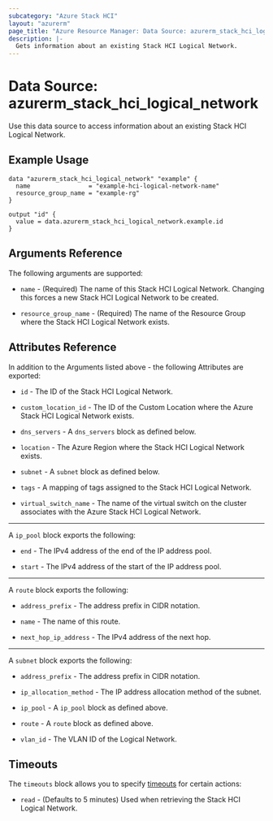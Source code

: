 ```yaml
---
subcategory: "Azure Stack HCI"
layout: "azurerm"
page_title: "Azure Resource Manager: Data Source: azurerm_stack_hci_logical_network"
description: |-
  Gets information about an existing Stack HCI Logical Network.
---
```


# Data Source: azurerm_stack_hci_logical_network

Use this data source to access information about an existing Stack HCI Logical Network.

## Example Usage

```hcl
data "azurerm_stack_hci_logical_network" "example" {
  name                = "example-hci-logical-network-name"
  resource_group_name = "example-rg"
}

output "id" {
  value = data.azurerm_stack_hci_logical_network.example.id
}
```

## Arguments Reference

The following arguments are supported:

* `name` - (Required) The name of this Stack HCI Logical Network. Changing this forces a new Stack HCI Logical Network to be created.

* `resource_group_name` - (Required) The name of the Resource Group where the Stack HCI Logical Network exists.

## Attributes Reference

In addition to the Arguments listed above - the following Attributes are exported:

* `id` - The ID of the Stack HCI Logical Network.

* `custom_location_id` - The ID of the Custom Location where the Azure Stack HCI Logical Network exists.

* `dns_servers` - A `dns_servers` block as defined below.

* `location` - The Azure Region where the Stack HCI Logical Network exists.

* `subnet` - A `subnet` block as defined below.

* `tags` - A mapping of tags assigned to the Stack HCI Logical Network.

* `virtual_switch_name` - The name of the virtual switch on the cluster associates with the Azure Stack HCI Logical Network.

---

A `ip_pool` block exports the following:

* `end` - The IPv4 address of the end of the IP address pool.

* `start` - The IPv4 address of the start of the IP address pool.

---

A `route` block exports the following:

* `address_prefix` - The address prefix in CIDR notation.

* `name` - The name of this route.

* `next_hop_ip_address` - The IPv4 address of the next hop.

---

A `subnet` block exports the following:

* `address_prefix` - The address prefix in CIDR notation.

* `ip_allocation_method` - The IP address allocation method of the subnet.

* `ip_pool` - A `ip_pool` block as defined above.

* `route` - A `route` block as defined above.

* `vlan_id` - The VLAN ID of the Logical Network.

## Timeouts

The `timeouts` block allows you to specify [timeouts](https://www.terraform.io/language/resources/syntax#operation-timeouts) for certain actions:

* `read` - (Defaults to 5 minutes) Used when retrieving the Stack HCI Logical Network.

